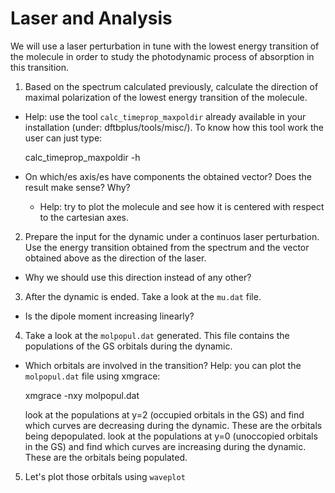 # Laser and Analysis

We will use a laser perturbation in tune with the lowest energy
transition of the molecule in order to study the photodynamic 
process of absorption in this transition.

1) Based on the spectrum calculated previously, calculate the
direction of maximal polarization of the lowest energy transition 
of the molecule. 

- Help: use the tool `calc_timeprop_maxpoldir` already available in
your installation (under: dftbplus/tools/misc/). To know how this 
tool work the user can just type:

    calc_timeprop_maxpoldir -h

- On which/es axis/es have components the obtained vector? Does the result
make sense? Why?
  - Help: try to plot the molecule and see how it is centered with respect
  to the cartesian axes.

2) Prepare the input for the dynamic under a continuos laser perturbation.
Use the energy transition obtained from the spectrum and the vector
obtained above as the direction of the laser. 

  - Why we should use this direction instead of any other?

3) After the dynamic is ended. Take a look at the `mu.dat` file. 
  
  - Is the dipole moment increasing linearly? 

4) Take a look at the `molpopul.dat`
generated. This file contains the populations of the GS orbitals during
the dynamic. 

  - Which orbitals are involved in the transition?
    Help: you can plot the `molpopul.dat` file using xmgrace:
    
    xmgrace -nxy molpopul.dat

    look at the populations at y=2 (occupied orbitals in the GS) and find
    which curves are decreasing during the dynamic. These are the orbitals
    being depopulated.
    look at the populations at y=0 (unoccopied orbitals in the GS) and find
    which curves are increasing during the dynamic. These are the orbitals
    being populated.

5) Let's plot those orbitals using `waveplot`
  
